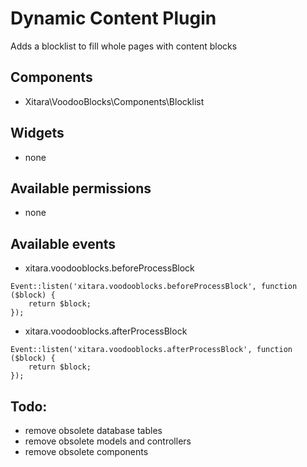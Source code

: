 # Dynamic Content Plugin

Adds a blocklist to fill whole pages with content blocks

## Components

- Xitara\VoodooBlocks\Components\Blocklist

## Widgets

- none

## Available permissions

- none

## Available events

- xitara.voodooblocks.beforeProcessBlock
```
Event::listen('xitara.voodooblocks.beforeProcessBlock', function ($block) {
    return $block;
});
```
- xitara.voodooblocks.afterProcessBlock
```
Event::listen('xitara.voodooblocks.afterProcessBlock', function ($block) {
    return $block;
});
```

## Todo:

- remove obsolete database tables
- remove obsolete models and controllers
- remove obsolete components

